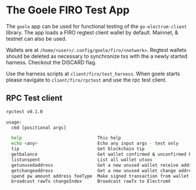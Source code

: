 # The Goele FIRO Test App

The `goele` app can be used for functional testing of the `go-electrum-client` library. The app  loads a FIRO regtest client wallet by default. Mainnet, & testnet can also be used.

Wallets are at `/home/<user>/.config/goele/firo/<network>`. Regtest wallets should be deleted as necessary to synchronize txs with the a newly started harness. Checkout the DISCARD flag.

Use the harness scripts at `client/firo/test_harness`. When goele starts please navigate to `client/firo/rpctest` and use the rpc test client.

## RPC Test client

```bash
rpctest v0.1.0

usage:
  cmd [positional args]

  help                             This help
  echo <any>                       Echo any input args - test only
  tip                              Get blockchain tip
  getbalance                       Get wallet confirmed & unconfirmed balance
  listunspent                      List all wallet utxos
  getunusedaddress                 Get a new unused wallet receive address
  getchangeaddress                 Get a new unused wallet change address
  spend pw amount address feeType  Make signed transaction from wallet utxos
  broadcast rawTx changeIndex      Broadcast rawTx to ElectrumX
```
